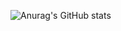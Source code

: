 ![Anurag's GitHub stats](https://github-readme-stats.vercel.app/api?username=felixslama&show_icons=true&theme=radical)
